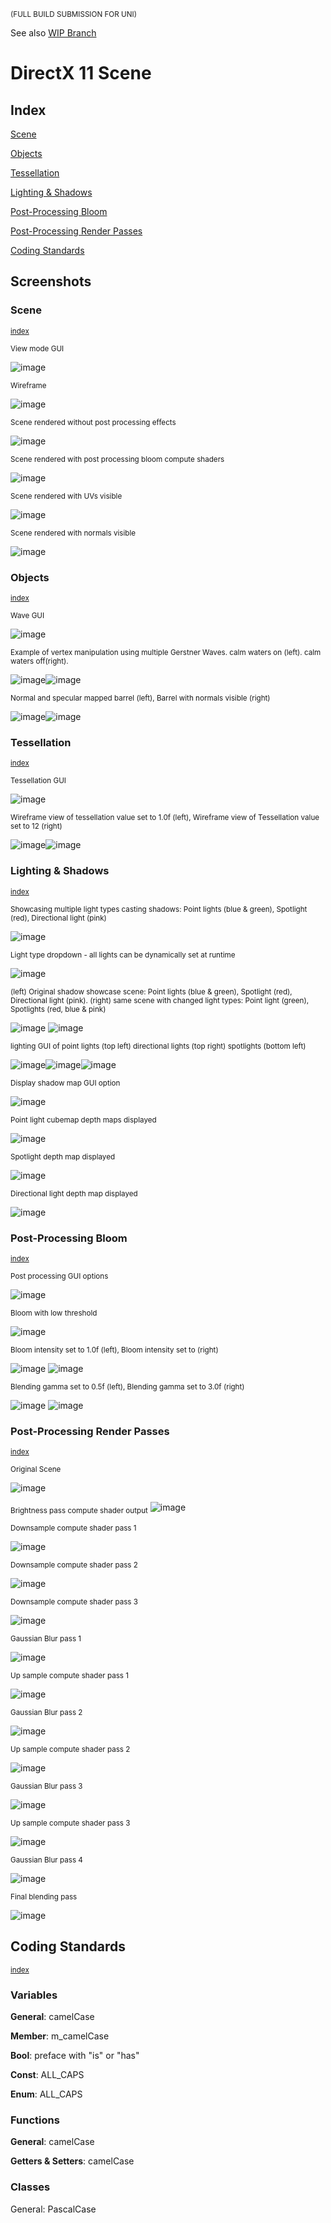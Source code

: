 <sub>(FULL BUILD SUBMISSION FOR UNI)</sub>

See also [WIP Branch](https://github.com/ren-d/DX11-Scene)
# DirectX 11 Scene    
## Index
[Scene](#scene)

[Objects](#objects)

[Tessellation](#tessellation)

[Lighting & Shadows](#lighting--shadows)

[Post-Processing Bloom](#post-processing-bloom)

[Post-Processing Render Passes](#post-processing-render-passes)

[Coding Standards](#coding-standards)

## Screenshots
### Scene
<sub>[index](#index)</sub>
  
<sub> View mode GUI </sub>

![image](https://user-images.githubusercontent.com/49440612/212222918-f904ff2b-0c9b-48c4-bcdc-188559e813e4.png)

<sub> Wireframe </sub>

![image](https://user-images.githubusercontent.com/49440612/212222421-d0a2e8d6-2f69-47e1-9a99-75202b6f9f6a.png)

<sub> Scene rendered without post processing effects </sub>

![image](https://user-images.githubusercontent.com/49440612/212222487-9f88be78-e4aa-4cc5-988e-bb2fcff5926d.png)

<sub> Scene rendered with post processing bloom compute shaders</sub>

![image](https://user-images.githubusercontent.com/49440612/212222575-137d327a-4e04-4421-b1a4-43808a78b531.png)

<sub> Scene rendered with UVs visible </sub>

![image](https://user-images.githubusercontent.com/49440612/212222636-8bbadcbc-b985-403e-a91e-704782af97a6.png)

<sub> Scene rendered with normals visible</sub>

![image](https://user-images.githubusercontent.com/49440612/212222667-23f47a12-744e-4c94-8a6f-f22a7ba4c776.png)

### Objects
  
<sub>[index](#index)</sub>
  
<sub> Wave GUI </sub>

![image](https://user-images.githubusercontent.com/49440612/212223315-9bc2fb3d-8def-4918-bdb7-8d6ba0b76923.png)

<sub> Example of vertex manipulation using multiple Gerstner Waves. calm waters on (left). calm waters off(right). </sub>

![image](https://user-images.githubusercontent.com/49440612/212223104-3e79469f-b741-44f3-9d1a-cfde7514a068.png)![image](https://user-images.githubusercontent.com/49440612/212223119-71bb57ae-8dce-4819-b666-d9728f3a874a.png)


<sub> Normal and specular mapped barrel (left), Barrel with normals visible (right) </sub>

![image](https://user-images.githubusercontent.com/49440612/212223457-3d42f5e7-fa56-45d0-b372-18d92cea0e90.png)![image](https://user-images.githubusercontent.com/49440612/212223482-eafddf6f-4f23-4445-b783-631518b52ed6.png)

### Tessellation
  
<sub>[index](#index)</sub>
  
<sub> Tessellation GUI </sub>

![image](https://user-images.githubusercontent.com/49440612/212223361-f8f89304-8a45-4485-82a2-0cfe3ed6a9ff.png)

<sub> Wireframe view of tessellation value set to 1.0f (left), Wireframe view of Tessellation value set to 12 (right) </sub>

![image](https://user-images.githubusercontent.com/49440612/212223541-1f14b739-7f41-4db5-9854-37a9679e125c.png)![image](https://user-images.githubusercontent.com/49440612/212223549-810ac9ab-4bfb-4970-95f7-6015cfea37d5.png)


### Lighting & Shadows

<sub>[index](#index)</sub>
    
    
<sub>Showcasing multiple light types casting shadows: Point lights (blue & green), Spotlight (red), Directional light (pink)</sub>

![image](https://user-images.githubusercontent.com/49440612/212220864-5a9fee35-139a-415f-b5db-d6aee9603a7c.png)

<sub> Light type dropdown - all lights can be dynamically set at runtime</sub>

![image](https://user-images.githubusercontent.com/49440612/212221728-e7c4f590-fc8c-48e4-9404-3b504c88e0ac.png)


<sub> (left) Original shadow showcase scene: Point lights (blue & green), Spotlight (red), Directional light (pink). 
(right) same scene with changed light types: Point light (green), Spotlights (red, blue & pink)
</sub>

![image](https://user-images.githubusercontent.com/49440612/212221486-3b78b8b8-c862-4d68-8cd2-58d755bc9456.png) ![image](https://user-images.githubusercontent.com/49440612/212221498-a7c05ea6-af28-430a-b7bd-b54e10658909.png)

<sub> lighting GUI of point lights (top left) directional lights (top right) spotlights (bottom left)

![image](https://user-images.githubusercontent.com/49440612/212221992-aa461f0e-b365-46cc-8ff7-37269cdac01c.png)![image](https://user-images.githubusercontent.com/49440612/212222314-fea606c1-5baa-44c4-b2cc-97c50f7775ac.png)![image](https://user-images.githubusercontent.com/49440612/212222053-92d99152-5917-4d68-871c-6eff6cedee17.png)

<sub> Display shadow map GUI option </sub>

![image](https://user-images.githubusercontent.com/49440612/212223703-1f3346bc-3fa6-42b6-836b-ad7a09543252.png)

<sub> Point light cubemap depth maps displayed </sub>

![image](https://user-images.githubusercontent.com/49440612/212223765-792552a6-fe25-40e5-be6e-7fbe1eb8b015.png)

<sub> Spotlight depth map displayed </sub>

![image](https://user-images.githubusercontent.com/49440612/212223827-648cfd2f-c74d-4d43-9a99-a418ad65af95.png)

<sub> Directional light depth map displayed </sub>

![image](https://user-images.githubusercontent.com/49440612/212223892-7999b200-63a6-4484-a760-754393168aec.png)

### Post-Processing Bloom
  
  <sub>[index](#index)</sub>

<sub> Post processing GUI options </sub>

![image](https://user-images.githubusercontent.com/49440612/212224021-53f31880-f5e5-4928-8ff0-5e01880b0b20.png)

<sub>Bloom with low threshold</sub>

![image](https://user-images.githubusercontent.com/49440612/212221071-5cdea998-2ab7-4e41-8d1e-09ffb0d3fbda.png)

<sub>Bloom intensity set to 1.0f (left), Bloom intensity set to (right)</sub>

![image](https://user-images.githubusercontent.com/49440612/212221122-508adb52-61d3-4082-a1a9-94835b5d0b4e.png) ![image](https://user-images.githubusercontent.com/49440612/212221136-afde20a4-e2d1-4580-8367-f7f05a46a037.png)

<sub>Blending gamma set to 0.5f (left), Blending gamma set to 3.0f (right)</sub>

![image](https://user-images.githubusercontent.com/49440612/212221325-7f5208ea-013d-4da7-8a3a-16ecabaf59cc.png) ![image](https://user-images.githubusercontent.com/49440612/212221334-d52c753c-49c1-4222-9ede-7d6947f6d0a0.png)

### Post-Processing Render Passes
  
 <sub>[index](#index)</sub>
  

<sub> Original Scene </sub>

![image](https://user-images.githubusercontent.com/49440612/212224199-5bbb4ee6-4bab-4beb-bb5f-d10130990d72.png)

<sub> Brightness pass compute shader output</sub>
![image](https://user-images.githubusercontent.com/49440612/212224462-e96fb49c-bb37-4cd0-9b20-3345d7ad93eb.png)

<sub> Downsample compute shader pass 1 </sub>

![image](https://user-images.githubusercontent.com/49440612/212224639-c2e4c0b1-17e0-45cd-834c-dae85594fa53.png)

<sub> Downsample compute shader pass 2 </sub>

![image](https://user-images.githubusercontent.com/49440612/212224595-28439aa6-9802-4562-8d32-e31ac9ddc333.png)

<sub> Downsample compute shader pass 3 </sub>

![image](https://user-images.githubusercontent.com/49440612/212224615-0f5764d3-acfc-4d78-bdbc-5c085322a7a9.png)

<sub> Gaussian Blur pass 1 </sub>

![image](https://user-images.githubusercontent.com/49440612/212224711-fd0e7891-20cd-45b2-979b-12ff64d9a2a7.png)

<sub> Up sample compute shader pass 1 </sub>

![image](https://user-images.githubusercontent.com/49440612/212224732-2910553b-199c-4162-8b75-f522bbf50464.png)

<sub> Gaussian Blur pass 2 </sub>

![image](https://user-images.githubusercontent.com/49440612/212224751-59ae9181-20e5-4f37-96ad-313f6eb6252c.png)

<sub> Up sample compute shader pass 2 </sub>

![image](https://user-images.githubusercontent.com/49440612/212224768-fef1bc45-1b05-4ee0-966e-44a678dbdeaf.png)

<sub> Gaussian Blur pass 3 </sub>

![image](https://user-images.githubusercontent.com/49440612/212224783-48646d0b-3ea2-47dd-a434-d3ccb23dc8a0.png)

<sub> Up sample compute shader pass 3 </sub>

![image](https://user-images.githubusercontent.com/49440612/212224794-fcab89bf-6162-4e90-badc-195ae489f58c.png)

<sub> Gaussian Blur pass 4 </sub>

![image](https://user-images.githubusercontent.com/49440612/212224813-d1df02fe-9842-4288-b045-57a14354b968.png)

<sub> Final blending pass </sub>

![image](https://user-images.githubusercontent.com/49440612/212224828-6ce779ce-d8cc-4974-b03d-d73a1d26b566.png)






## Coding Standards
  
<sub>[index](#index)</sub>
  
### Variables

**General**: camelCase

**Member**: m_camelCase

**Bool**: preface with "is" or "has"

**Const**: ALL_CAPS

**Enum**: ALL_CAPS


### Functions

**General**: camelCase

**Getters & Setters**: camelCase

### Classes

General: PascalCase
